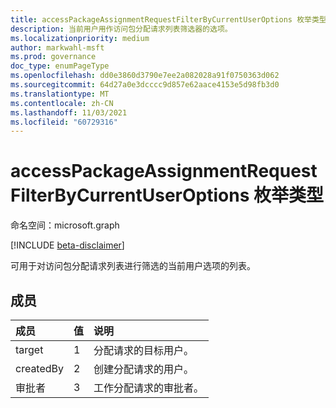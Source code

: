 ```yaml
---
title: accessPackageAssignmentRequestFilterByCurrentUserOptions 枚举类型
description: 当前用户用作访问包分配请求列表筛选器的选项。
ms.localizationpriority: medium
author: markwahl-msft
ms.prod: governance
doc_type: enumPageType
ms.openlocfilehash: dd0e3860d3790e7ee2a082028a91f0750363d062
ms.sourcegitcommit: 64d27a0e3dcccc9d857e62aace4153e5d98fb3d0
ms.translationtype: MT
ms.contentlocale: zh-CN
ms.lasthandoff: 11/03/2021
ms.locfileid: "60729316"
---
```

# <a name="accesspackageassignmentrequestfilterbycurrentuseroptions-enum-type"></a>accessPackageAssignmentRequestFilterByCurrentUserOptions 枚举类型

命名空间：microsoft.graph

[!INCLUDE [beta-disclaimer](../../includes/beta-disclaimer.md)]

可用于对访问包分配请求列表进行筛选的当前用户选项的列表。

## <a name="members"></a>成员
|成员|值|说明|
|:---|:---|:---|
|target|1|分配请求的目标用户。|
|createdBy|2|创建分配请求的用户。|
|审批者|3|工作分配请求的审批者。|
